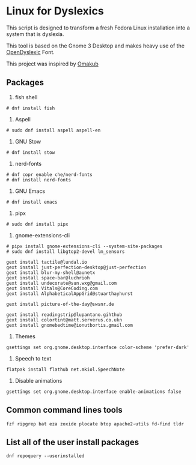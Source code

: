 # Linux for Dyslexics

This script is designed to transform a fresh Fedora Linux installation
into a system that is dyslexia.

This tool is based on the Gnome 3 Desktop and makes heavy use of the
[OpenDyslexic](https://opendyslexic.org/) Font.

This project was inspired by [Omakub](https://omakub.org/)

## Packages

1. fish shell

```shell
# dnf install fish
```

1. Aspell

```shell
# sudo dnf install aspell aspell-en
```

1. GNU Stow

```shell
# dnf install stow
```

1. nerd-fonts

```shell
# dnf copr enable che/nerd-fonts
# dnf install nerd-fonts
```

1. GNU Emacs

```shell
# dnf install emacs
```

1.  pipx

```
# sudo dnf install pipx
```

1. gnome-extensions-cli

```shell
# pipx install gnome-extensions-cli --system-site-packages
# sudo dnf install libgtop2-devel lm_sensors
```

```shell
gext install tactile@lundal.io
gext install just-perfection-desktop@just-perfection
gext install blur-my-shell@aunetx
gext install space-bar@luchrioh
gext install undecorate@sun.wxg@gmail.com
gext install Vitals@CoreCoding.com
gext install AlphabeticalAppGrid@stuarthayhurst

gext install picture-of-the-day@swsnr.de

gext install readingstrip@lupantano.gihthub
gext install colortint@matt.serverus.co.ukn
gext install gnomebedtime@ionutbortis.gmail.com
```

1. Themes

```shell
gsettings set org.gnome.desktop.interface color-scheme 'prefer-dark'
```

1. Speech to text

```shell
flatpak install flathub net.mkiol.SpeechNote
```

1. Disable animations

```shell
gsettings set org.gnome.desktop.interface enable-animations false
```

## Common command lines tools

```shell
fzf ripgrep bat eza zoxide plocate btop apache2-utils fd-find tldr
```

## List all of the user install packages

```shell
dnf repoquery --userinstalled
```
